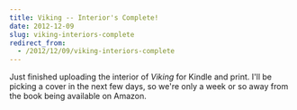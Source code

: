 ```yaml
---
title: Viking -- Interior's Complete!
date: 2012-12-09
slug: viking-interiors-complete
redirect_from:
  - /2012/12/09/viking-interiors-complete
---
```


Just finished uploading the interior of <em>Viking</em> for Kindle and print. I'll be picking a cover in the next few days, so we're only a week or so away from the book being available on Amazon.